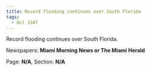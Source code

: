 ```yaml
---  
title: Record flooding continues over South Florida  
tags:  
  - Oct 1947  
---  
```

  
Record flooding continues over South Florida.  
  
Newspapers: **Miami Morning News or The Miami Herald**  
  
Page: **N/A**, Section: **N/A** 
